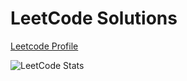 # LeetCode Solutions

[Leetcode Profile](https://leetcode.com/u/kc4/)

![LeetCode Stats](https://leetcard.jacoblin.cool/kc4?theme=dark&font=Baloo%20Bhaijaan%202&ext=heatmap)
